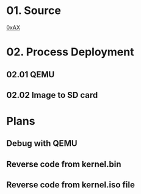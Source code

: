 # 01. Source 
[0xAX](https://0xax.gitbooks.io/linux-insides/content/Booting/linux-bootstrap-1.html)



# 02. Process Deployment

## 02.01 QEMU

## 02.02 Image to SD card

# Plans

## Debug with QEMU

## Reverse code from kernel.bin

## Reverse code from kernel.iso file
